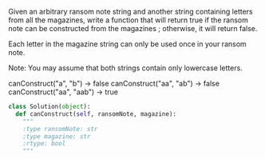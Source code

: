 
Given an arbitrary ransom note string and another string containing letters from all the magazines, write a function that will return true if the ransom 
note can be constructed from the magazines ; otherwise, it will return false. 


Each letter in the magazine string can only be used once in your ransom note.


Note:
You may assume that both strings contain only lowercase letters.



canConstruct("a", "b") -> false
canConstruct("aa", "ab") -> false
canConstruct("aa", "aab") -> true




```python
class Solution(object):
  def canConstruct(self, ransomNote, magazine):
    """
    :type ransomNote: str
    :type magazine: str
    :rtype: bool
    """
```
